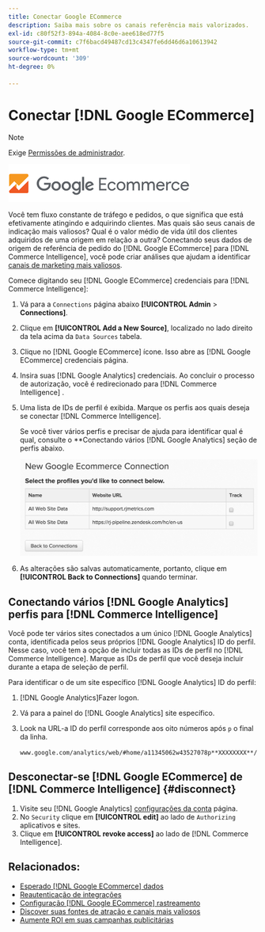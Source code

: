 ```yaml
---
title: Conectar Google ECommerce
description: Saiba mais sobre os canais referência mais valorizados.
exl-id: c80f52f3-894a-4084-8c0e-aee618ed77f5
source-git-commit: c7f6bacd49487cd13c4347fe6dd46d6a10613942
workflow-type: tm+mt
source-wordcount: '309'
ht-degree: 0%

---
```


# Conectar [!DNL Google ECommerce]

>[!NOTE]
>
>Exige [Permissões de administrador](../../../administrator/user-management/user-management.md).

![](../../../assets/google-ecommerce-logo.png)

Você tem fluxo constante de tráfego e pedidos, o que significa que está efetivamente atingindo e adquirindo clientes. Mas quais são seus canais de indicação mais valiosos? Qual é o valor médio de vida útil dos clientes adquiridos de uma origem em relação a outra? Conectando seus dados de origem de referência de pedido do [!DNL Google ECommerce] para [!DNL Commerce Intelligence], você pode criar análises que ajudam a identificar [canais de marketing mais valiosos](../../../data-analyst/analysis/most-value-source-channel.md).

Comece digitando seu [!DNL Google ECommerce] credenciais para [!DNL Commerce Intelligence]:

1. Vá para a `Connections` página abaixo **[!UICONTROL Admin** > **Connections]**.

1. Clique em **[!UICONTROL Add a New Source]**, localizado no lado direito da tela acima da `Data Sources` tabela.

1. Clique no [!DNL Google ECommerce] ícone. Isso abre as [!DNL Google ECommerce] credenciais página.

1. Insira suas [!DNL Google Analytics] credenciais. Ao concluir o processo de autorização, você é redirecionado para [!DNL Commerce Intelligence] .

1. Uma lista de IDs de perfil é exibida. Marque os perfis aos quais deseja se conectar [!DNL Commerce Intelligence].

   Se você tiver vários perfis e precisar de ajuda para identificar qual é qual, consulte o **Conectando vários [!DNL Google Analytics] seção de perfis abaixo.

   ![](../../../assets/conn-mult-ga-profiles.png)<!--{: width="500"}-->

1. As alterações são salvas automaticamente, portanto, clique em **[!UICONTROL Back to Connections]** quando terminar.

## Conectando vários [!DNL Google Analytics] perfis para [!DNL Commerce Intelligence]

Você pode ter vários sites conectados a um único [!DNL Google Analytics] conta, identificada pelos seus próprios [!DNL Google Analytics] ID do perfil. Nesse caso, você tem a opção de incluir todas as IDs de perfil no [!DNL Commerce Intelligence]. Marque as IDs de perfil que você deseja incluir durante a etapa de seleção de perfil.

Para identificar o de um site específico [!DNL Google Analytics] ID do perfil:

1. [!DNL Google Analytics]Fazer logon.
1. Vá para a painel do [!DNL Google Analytics] site específico.
1. Look na URL-a ID do perfil corresponde aos oito números após `p` o final da linha.

   `www.google.com/analytics/web/#home/a11345062w43527078p**XXXXXXXX**/`

## Desconectar-se [!DNL Google ECommerce] de [!DNL Commerce Intelligence] {#disconnect}

1. Visite seu [!DNL Google Analytics] [configurações da conta](https://www.google.com/account/about/?hl=en) página.
1. No `Security` clique em **[!UICONTROL edit]** ao lado de `Authorizing` aplicativos e sites.
1. Clique em **[!UICONTROL revoke access]** ao lado de [!DNL Commerce Intelligence].

## Relacionados:

* [Esperado [!DNL Google ECommerce] dados](../integrations/google-ecommerce-data.md)
* [Reautenticação de integrações](https://experienceleague.adobe.com/docs/commerce-knowledge-base/kb/how-to/mbi-reauthenticating-integrations.html)
* [Configuração [!DNL Google ECommerce] rastreamento](https://support.google.com/analytics/answer/1009612?hl=en)
* [Discover suas fontes de atração e canais mais valiosos](../../analysis/most-value-source-channel.md)
* [Aumente ROI em suas campanhas publicitárias](../../analysis/roi-ad-camp.md)
